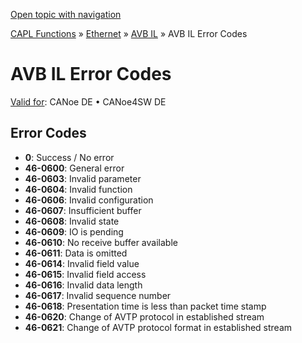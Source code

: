 [Open topic with navigation](../../../../../CANoeDEFamily.htm#Topics/CAPLFunctions/IP/AVBIL/CAPLfunctionsAVBILErrorCode.md)

[CAPL Functions](../../CAPLfunctions.md) » [Ethernet](../CAPLEthernetStartPage.md) » [AVB IL](CAPLfunctionsAVBILOverview.md) » AVB IL Error Codes

# AVB IL Error Codes

[Valid for](../../../Shared/FeatureAvailability.md): CANoe DE • CANoe4SW DE

## Error Codes

- **0**: Success / No error
- **46-0600**: General error
- **46-0603**: Invalid parameter
- **46-0604**: Invalid function
- **46-0606**: Invalid configuration
- **46-0607**: Insufficient buffer
- **46-0608**: Invalid state
- **46-0609**: IO is pending
- **46-0610**: No receive buffer available
- **46-0611**: Data is omitted
- **46-0614**: Invalid field value
- **46-0615**: Invalid field access
- **46-0616**: Invalid data length
- **46-0617**: Invalid sequence number
- **46-0618**: Presentation time is less than packet time stamp
- **46-0620**: Change of AVTP protocol in established stream
- **46-0621**: Change of AVTP protocol format in established stream
